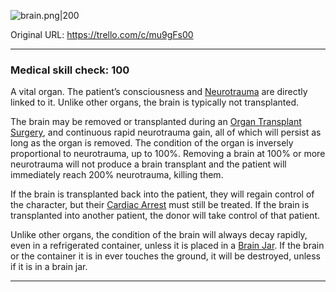 ![brain.png\|200](/Items/Brain%20Transplant%20-%20Attachments/680728605915e67fef28a6ea.png)

Original URL: https://trello.com/c/mu9gFs00

---

### Medical skill check: 100

A vital organ. The patient’s consciousness and [Neurotrauma](../Head_Brain/Neurotrauma.md) are directly linked to it. Unlike other organs, the brain is typically not transplanted.

The brain may be removed or transplanted during an [Organ Transplant Surgery](../Procedures/Organ%20Transplant%20Surgery.md), and continuous rapid neurotrauma gain, all of which will persist as long as the organ is removed. The condition of the organ is inversely proportional to neurotrauma, up to 100%. Removing a brain at 100% or more neurotrauma will not produce a brain transplant and the patient will immediately reach 200% neurotrauma, killing them.

If the brain is transplanted back into the patient, they will regain control of the character, but their [Cardiac Arrest](../Heart/Cardiac%20Arrest.md)  must still be treated. If the brain is transplanted into another patient, the donor will take control of that patient.

Unlike other organs, the condition of the brain will always decay rapidly, even in a refrigerated container, unless it is placed in a [Brain Jar](../Surgery%20Plus%20Expansion/Brain%20Jar.md). If the brain or the container it is in ever touches the ground, it will be destroyed, unless if it is in a brain jar.

---

